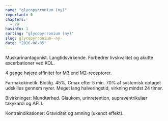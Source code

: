 ```yaml
---
name: "glycopyrronium (ny)"
important: 0
chapters:
  - 29
hasinfo: 1
sorting: "glycopyrronium (ny)"
slug: glycopyrronium--ny-
date: "2016-06-05"
---
```


Muskarinantagonist. Langtidsvirkende. Forbedrer livskvalitet og akutte
excerbationer ved KOL.

4 gange højere affinitet for M3 end M2-receptorer.

Farmakokinetik: Biotilg. 45%, Cmax efter 5 min. 70% af systemisk optaget
udskilles gennem nyrer. Meget lang halveringstid, virkning mindst 24 timer.

Bivirkninger: Mundtørhed. Glaukom, urinretention, supraventrikulær takykardi og
AFLI.

Kontraindikationer: Graviditet og amning (ukendt effekt).
